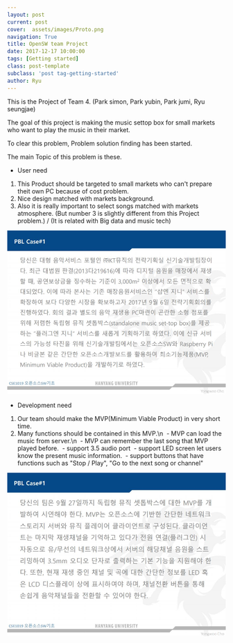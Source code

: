 ```yaml
---
layout: post
current: post
cover:  assets/images/Proto.png
navigation: True
title: OpenSW team Project
date: 2017-12-17 10:00:00
tags: [Getting started]
class: post-template
subclass: 'post tag-getting-started'
author: Ryu
---
```


This is the Project of Team 4. (Park simon, Park yubin, Park jumi, Ryu seungjae)

The goal of this project is making the music settop box for small markets who want to play the music in their market.

To clear this problem, Problem solution finding has been started.

The main Topic of this problem is these.

- User need

1. This Product should be targeted to small markets who can't prepare theit own PC because of cost problem.
2. Nice design matched with markets background.
3. Also it is really important to select songs matched with markets atmosphere.
(But number 3 is slightly different from this Project problem.) / (It is related with Big data and music tech)

![Problem](../assets/images/Problem.JPG)

- Development need

1. Our team should make the MVP(Minimum Viable Product) in very short time.
2. Many functions should be contained in this MVP.\n
  - MVP can load the music from server.\n
  - MVP can remember the last song that MVP played before.
  - support 3.5 audio port
  - support LED screen let users know the present music information.
  - support buttons that have functions such as "Stop / Play", "Go to the next song or channel"

![Problem2](../assets/images/Problem2.JPG)
